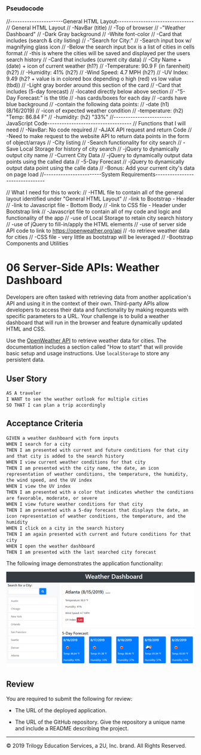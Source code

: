 ### Pseudocode

//----------------------General HTML Layout--------------------------------
// General HTML Layout
//      -NavBar (title)
//          -Top of browser
//          -"Weather Dashboard"
//          -Dark Gray background
//          -White font-color
//      -Card that includes (search & city listing)
//          -"Search for City:"
//          -Search input box w/ magnifying glass icon
//          -Below the search input box is a list of cities in cells format
//              -this is where the cities will be saved and displayed per the users search history
//      -Card that includes (current city data)
//          -City Name + (date) + icon of current weather (h1?)
//          -Temperature: 90.9 F (in farenheit) (h2?)
//          -Humidity: 41% (h2?)
//          -Wind Speed: 4.7 MPH (h2?)
//          -UV Index: 9.49 (h2? + value is in colored box depending o high (red) vs low value (tbd))
//          -Light gray border around this section of the card
//      -Card that includes (5-day forecast)
//          -located directly below above section
//          -"5-Day Forecast:" is the title
//          -has cards/boxes for each day
//              -cards have blue background
//              -contain the following data points:
//                  -date (h1) (8/16/2019)
//                  -icon of expected weather condition
//                  -temperature: (h2) "Temp: 86.84 F"
//                  -humidity: (h2) "33%"
//------------------------JavaScript Code-----------------------------------
// Functions that I will need
//      -NavBar: No code required
//      -AJAX API request and return Code
//          -Need to make request to the website API to return data points in the form of object/arrays
//      -City listing
//          -Search functionality for city search
//          -Save Local Storage for history of city search
//          -jQuery to dynamically output city name
//      -Current City Data
//          -jQuery to dynamically output data points using the called data
//      -5-Day Forecast
//          -jQuery to dynamically output data point using the calle data
//      -Bonus: Add your current city's data on page load
//------------------------System Requirements--------------------------------

// What I need for this to work:
//      -HTML file to contain all of the general layout identified under "General HTML Layout"
//          -link to Bootstrap - Header
//          -link to Javascript file - Bottom Body
//          -link to CSS file - Header under Bootstrap link
//      -Javascript file to contain all of my code and logic and functionality of the app
//          -use of Local Storage to retain city search history
//          -use of jQuery to fill-in/apply the HTML elements
//          -use of server side API code to link to https://openweather.org/api
//              -to retrieve weather data for cities
//          -CSS file - very little as bootstrap will be leveraged
//          -Bootstrap Components and Utilities




# 06 Server-Side APIs: Weather Dashboard

Developers are often tasked with retrieving data from another application's API and using it in the context of their own. Third-party APIs allow developers to access their data and functionality by making requests with specific parameters to a URL. Your challenge is to build a weather dashboard that will run in the browser and feature dynamically updated HTML and CSS.

Use the [OpenWeather API](https://openweathermap.org/api) to retrieve weather data for cities. The documentation includes a section called "How to start" that will provide basic setup and usage instructions. Use `localStorage` to store any persistent data.

## User Story

```
AS A traveler
I WANT to see the weather outlook for multiple cities
SO THAT I can plan a trip accordingly
```

## Acceptance Criteria

```
GIVEN a weather dashboard with form inputs
WHEN I search for a city
THEN I am presented with current and future conditions for that city and that city is added to the search history
WHEN I view current weather conditions for that city
THEN I am presented with the city name, the date, an icon representation of weather conditions, the temperature, the humidity, the wind speed, and the UV index
WHEN I view the UV index
THEN I am presented with a color that indicates whether the conditions are favorable, moderate, or severe
WHEN I view future weather conditions for that city
THEN I am presented with a 5-day forecast that displays the date, an icon representation of weather conditions, the temperature, and the humidity
WHEN I click on a city in the search history
THEN I am again presented with current and future conditions for that city
WHEN I open the weather dashboard
THEN I am presented with the last searched city forecast
```

The following image demonstrates the application functionality:

![weather dashboard demo](./Assets/06-server-side-apis-homework-demo.png)

## Review

You are required to submit the following for review:

* The URL of the deployed application.

* The URL of the GitHub repository. Give the repository a unique name and include a README describing the project.

- - -
© 2019 Trilogy Education Services, a 2U, Inc. brand. All Rights Reserved.
